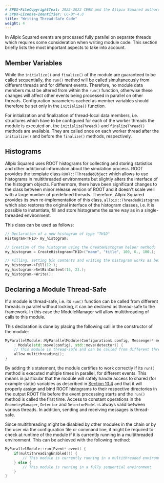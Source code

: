 ```yaml
---
# SPDX-FileCopyrightText: 2022-2023 CERN and the Allpix Squared authors
# SPDX-License-Identifier: CC-BY-4.0
title: "Writing Thread-Safe Code"
weight: 4
---
```


In Allpix Squared events are processed fully parallel on separate threads which requires some consideration when writing
module code. This section briefly lists the most important aspects to take into account.

## Member Variables

While the `initialize()` and `finalize()` of the module are guaranteed to be called sequentially, the `run()` method will be
called simultaneously from different threads and for different events. Therefore, no module data members must be altered from
within the `run()` function, otherwise these changes will affect other events being processed in parallel on other threads.
Configuration parameters cached as member variables should therefore be set only in the `initialize()` function.

For initialization and finalization of thread-local data members, i.e. structures which have to be configured for each of the
worker threads the module is executed on, the `initializeThread()` and `finalizeThread()` methods are available. They are
called once on each worker thread after the `initialize()` and before the `finalize()` methods, respectively.

## Histograms

Allpix Squared uses ROOT histograms for collecting and storing statistics and other additional information about the
simulation process. ROOT provides the template class `ROOT::TThreadedObject` which allows to use histograms in multithreaded
environments but slightly alters the interface of the histogram objects. Furthermore, there have been significant changes to
the class between minor release version of ROOT and it doesn't scale well with a large number of predefined threads.
Therefore, Allpix Squared provides its own re-implementation of this class, `allpix::ThreadedHistogram` which also restores
the original interface of the histogram classes, i.e. it is possible to instantiate, fill and store histograms the same way
as in a single-threaded environment.

This class can be used as follows:

```cpp
// Declaration of a new histogram of type "TH1D"
Histogram<TH1D> my_histogram;

// Creation of the histogram using the CreateHistogram helper method:
my_histogram = CreateHistogram<TH1D>("name", "title", 100, 0., 100.);

// Filling, setting bin contents and writing the histogram works as before:
my_histogram->Fill(12.);
my_histogram->SetBinContent(15, 23.);
my_histogram->Write();
```

## Declaring a Module Thread-Safe

If a module is thread-safe, i.e. its `run()` function can be called from different threads in parallel without locking, it
can be declared as thread-safe to the framework. In this case the ModuleManager will allow multithreading of calls to this
module.

This declaration is done by placing the following call in the constructor of the module:

```cpp
MyParallelModule::MyParallelModule(Configuration& config, Messenger* messenger, std::shared_ptr<Detector> detector)
    : Module(std::move(config), std::move(detector)) {
    // This module is thread-safe and can be called from different threads simultaneously:
    allow_multithreading();
}
```

By adding this statement, the module certifies to work correctly if its `run()` method is executed multiple times in
parallel, for different events. This means in particular that the module will safely handle access to shared (for example
static) variables as described in [Section 10.4](../10_development/04_thread_safe_code.md#member-variables) and that it will
properly assign and bind ROOT histograms to their respective directories in the output ROOT file before the event processing
starts and the `run()` method is called the first time. Access to constant operations in the `GeometryManager`, `Detector`
and `DetectorModel` is always valid between various threads. In addition, sending and receiving messages is thread-safe.

Since multithreading might be disabled by other modules in the chain or by the user via the configuration file or command
line, it might be required to check at runtime of the module if it is currently running in a multithreaded environment. This
can be achieved with the following method:

```cpp
MyParallelModule::run(Event* event) {
    if(multithreadingEnabled()) {
        // This module is currently running in a multithreaded environment
    } else {
        // This module is running in a fully sequential environment
    }
}
```
